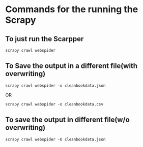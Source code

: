 # Commands for the running the Scrapy

## To just run the Scarpper

```shell
scrapy crawl webspider 
```

## To Save the output in a different file(with overwriting)

```shell
scrapy crawl webspider -o cleanbookdata.json
```

OR

```shell
scrapy crawl webspider -o cleanbookdata.csv
```

## To save the output in different file(w/o overwriting)

```shell
scrapy crawl webspider -O cleanbookdata.json
```
